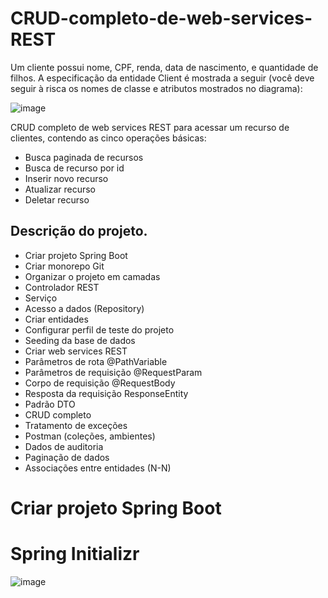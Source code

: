 # CRUD-completo-de-web-services-REST


Um cliente possui nome, CPF, renda, data de nascimento, e quantidade de filhos. A especificação da entidade Client é mostrada a seguir (você deve seguir à risca os nomes de classe e atributos mostrados no diagrama):

![image](https://user-images.githubusercontent.com/62446022/201688634-78eebfe0-e37a-44e3-a92c-3b5136558ebd.png)

CRUD completo de web services REST para acessar um recurso de clientes, contendo as cinco operações básicas:
- Busca paginada de recursos
- Busca de recurso por id
- Inserir novo recurso
- Atualizar recurso
- Deletar recurso


## Descrição do projeto. 

- Criar projeto Spring Boot
- Criar monorepo Git
- Organizar o projeto em camadas
- Controlador REST
- Serviço
- Acesso a dados (Repository)
- Criar entidades
- Configurar perfil de teste do projeto
- Seeding da base de dados
- Criar web services REST
- Parâmetros de rota @PathVariable
- Parâmetros de requisição @RequestParam
- Corpo de requisição @RequestBody
- Resposta da requisição ResponseEntity<T>
- Padrão DTO
- CRUD completo
- Tratamento de exceções
- Postman (coleções, ambientes)
- Dados de auditoria
- Paginação de dados
- Associações entre entidades (N-N)


# Criar projeto Spring Boot

# Spring Initializr

![image](https://user-images.githubusercontent.com/62446022/201702175-84342b69-58fa-4ffb-b192-c6d9fe51730e.png)
